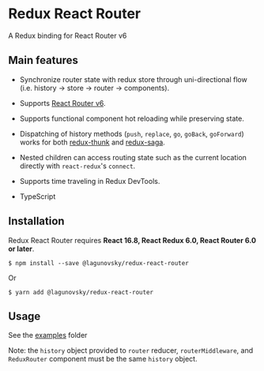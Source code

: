Redux React Router
======================
A Redux binding for React Router v6


Main features
-------------
- Synchronize router state with redux store through uni-directional flow (i.e. history -> store -> router -> components).

- Supports [React Router v6](https://github.com/ReactTraining/react-router/tree/dev).

- Supports functional component hot reloading while preserving state.

- Dispatching of history methods (`push`, `replace`, `go`, `goBack`, `goForward`) works for both [redux-thunk](https://github.com/gaearon/redux-thunk)
and [redux-saga](https://github.com/yelouafi/redux-saga).

- Nested children can access routing state such as the current location directly with `react-redux`'s `connect`.

- Supports time traveling in Redux DevTools.

- TypeScript


Installation
-----------
Redux React Router requires **React 16.8, React Redux 6.0, React Router 6.0 or later**.

    $ npm install --save @lagunovsky/redux-react-router

Or

    $ yarn add @lagunovsky/redux-react-router

Usage
-----

See the [examples](https://github.com/lagunovsky/redux-react-router/tree/master/examples) folder

Note: the `history` object provided to `router` reducer, `routerMiddleware`, and `ReduxRouter` component must be the same `history` object.
